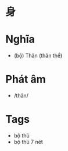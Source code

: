 # 身

# Nghĩa
* (bộ) Thân (thân thể)

# Phát âm
* /thân/

# Tags
* bộ thủ
*  bộ thủ 7 nét

<script>window.HANZI_FIELD='身';</script>
